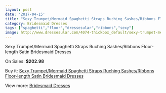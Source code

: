 ```yaml
---
layout: post
date: '2017-04-15'
title: "Sexy Trumpet/Mermaid Spaghetti Straps Ruching Sashes/Ribbons Floor-length Satin Bridesmaid Dresses"
category: Bridesmaid Dresses
tags: ["spaghetti","floor","dressesular","ribbons","sexy"]
image: http://www.dressesular.com/4074-thickbox_default/sexy-trumpet-mermaid-spaghetti-straps-ruching-sashes-ribbons-floor-length-satin-bridesmaid-dresses.jpg
---
```

Sexy Trumpet/Mermaid Spaghetti Straps Ruching Sashes/Ribbons Floor-length Satin Bridesmaid Dresses

On Sales: **$202.98**
<a href="https://www.dressesular.com/bridesmaid-dresses/1777-sexy-trumpet-mermaid-spaghetti-straps-ruching-sashes-ribbons-floor-length-satin-bridesmaid-dresses.html"><amp-img layout="responsive" width="600" height="600" src="//www.dressesular.com/4074-thickbox_default/sexy-trumpet-mermaid-spaghetti-straps-ruching-sashes-ribbons-floor-length-satin-bridesmaid-dresses.jpg" alt="Sexy Trumpet/Mermaid Spaghetti Straps Ruching Sashes/Ribbons Floor-length Satin Bridesmaid Dresses 0" /></a>

Buy it: [Sexy Trumpet/Mermaid Spaghetti Straps Ruching Sashes/Ribbons Floor-length Satin Bridesmaid Dresses](https://www.dressesular.com/bridesmaid-dresses/1777-sexy-trumpet-mermaid-spaghetti-straps-ruching-sashes-ribbons-floor-length-satin-bridesmaid-dresses.html "Sexy Trumpet/Mermaid Spaghetti Straps Ruching Sashes/Ribbons Floor-length Satin Bridesmaid Dresses")

View more: [Bridesmaid Dresses](https://www.dressesular.com/4-bridesmaid-dresses "Bridesmaid Dresses")